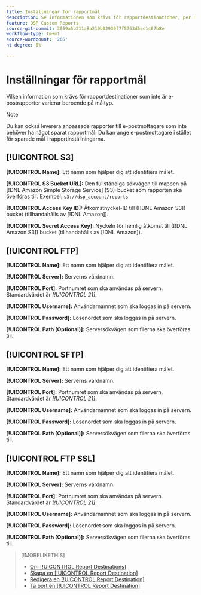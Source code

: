 ```yaml
---
title: Inställningar för rapportmål
description: Se informationen som krävs för rapportdestinationer, per måltyp.
feature: DSP Custom Reports
source-git-commit: 3059a5b211a8a219b02930f7f5763d5ec1467b8e
workflow-type: tm+mt
source-wordcount: '265'
ht-degree: 0%

---
```


# Inställningar för rapportmål

Vilken information som krävs för rapportdestinationer som inte är e-postrapporter varierar beroende på måltyp.

>[!NOTE]
>
> Du kan också leverera anpassade rapporter till e-postmottagare som inte behöver ha något sparat rapportmål. Du kan ange e-postmottagare i stället för sparade mål i rapportinställningarna.

## [!UICONTROL S3]

**[!UICONTROL Name]:** Ett namn som hjälper dig att identifiera målet.

**[!UICONTROL S3 Bucket URL]:** Den fullständiga sökvägen till mappen på [!DNL Amazon Simple Storage Service] (S3)-bucket som rapporten ska överföras till. Exempel: `s3://dsp_account/reports`

**[!UICONTROL Access Key ID]:** Åtkomstnyckel-ID till ([!DNL Amazon S3]) bucket (tillhandahålls av [!DNL Amazon]).

**[!UICONTROL Secret Access Key]:** Nyckeln för hemlig åtkomst till ([!DNL Amazon S3]) bucket (tillhandahålls av [!DNL Amazon]).

## [!UICONTROL FTP]

**[!UICONTROL Name]:** Ett namn som hjälper dig att identifiera målet.

**[!UICONTROL Server]:** Serverns värdnamn.

**[!UICONTROL Port]:** Portnumret som ska användas på servern. Standardvärdet är *[!UICONTROL 21]*.

**[!UICONTROL Username]:** Användarnamnet som ska loggas in på servern.

**[!UICONTROL Password]:** Lösenordet som ska loggas in på servern.

**[!UICONTROL Path (Optional)]:** Serversökvägen som filerna ska överföras till.

## [!UICONTROL SFTP]

**[!UICONTROL Name]:** Ett namn som hjälper dig att identifiera målet.

**[!UICONTROL Server]:** Serverns värdnamn.

**[!UICONTROL Port]:** Portnumret som ska användas på servern. Standardvärdet är *[!UICONTROL 21]*.

**[!UICONTROL Username]:** Användarnamnet som ska loggas in på servern.

**[!UICONTROL Password]:** Lösenordet som ska loggas in på servern.

**[!UICONTROL Path (Optional)]:** Serversökvägen som filerna ska överföras till.

## [!UICONTROL FTP SSL]

**[!UICONTROL Name]:** Ett namn som hjälper dig att identifiera målet.

**[!UICONTROL Server]:** Serverns värdnamn.

**[!UICONTROL Port]:** Portnumret som ska användas på servern. Standardvärdet är *[!UICONTROL 21]*.

**[!UICONTROL Username]:** Användarnamnet som ska loggas in på servern.

**[!UICONTROL Password]:** Lösenordet som ska loggas in på servern.

**[!UICONTROL Path (Optional)]:** Serversökvägen som filerna ska överföras till.

>[!MORELIKETHIS]
>
>* [Om [!UICONTROL Report Destinations]](/help/dsp/reports/report-destinations/report-destination-about.md)
>* [Skapa en [!UICONTROL Report Destination]](/help/dsp/reports/report-destinations/report-destination-create.md)
>* [Redigera en [!UICONTROL Report Destination]](/help/dsp/reports/report-destinations/report-destination-edit.md)
>* [Ta bort en [!UICONTROL Report Destination]](/help/dsp/reports/report-destinations/report-destination-delete.md)

